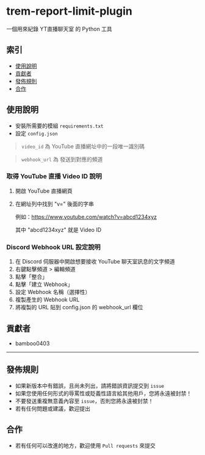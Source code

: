 # trem-report-limit-plugin
一個用來紀錄 YT直播聊天室 的 Python 工具

## 索引
- [使用說明](#使用說明)
- [貢獻者](#貢獻者)
- [發佈規則](#發佈規則)
- [合作](#合作)

## 使用說明
- 安裝所需要的模組 `requirements.txt`
- 設定 `config.json`

> `video_id` 為 YouTube 直播網址中的一段唯一識別碼

> `webhook_url` 為 發送到對應的頻道

### 取得 YouTube 直播 Video ID 說明
1. 開啟 YouTube 直播網頁
2. 在網址列中找到 "v=" 後面的字串

   例如：https://www.youtube.com/watch?v=abcd1234xyz
   
   其中 "abcd1234xyz" 就是 Video ID

### Discord Webhook URL 設定說明
1. 在 Discord 伺服器中開啟想要接收 YouTube 聊天室訊息的文字頻道
2. 右鍵點擊頻道 > 編輯頻道
3. 點擊「整合」
4. 點擊「建立 Webhook」
5. 設定 Webhook 名稱（選擇性）
6. 複製產生的 Webhook URL
7. 將複製的 URL 貼到 config.json 的 webhook_url 欄位

## 貢獻者
- bamboo0403 

------

## 發佈規則
- 如果新版本中有錯誤，且尚未列出，請將錯誤資訊提交到 ```issue```
- 如果您使用任何形式的辱罵性或貶義性語言給其他用戶，您將永遠被封禁！
- 不要發送重複無意義內容至 ```issue```，否則您將永遠被封禁！
- 若有任何問題或建議，歡迎提出

## 合作
- 若有任何可以改進的地方，歡迎使用 ```Pull requests``` 來提交
